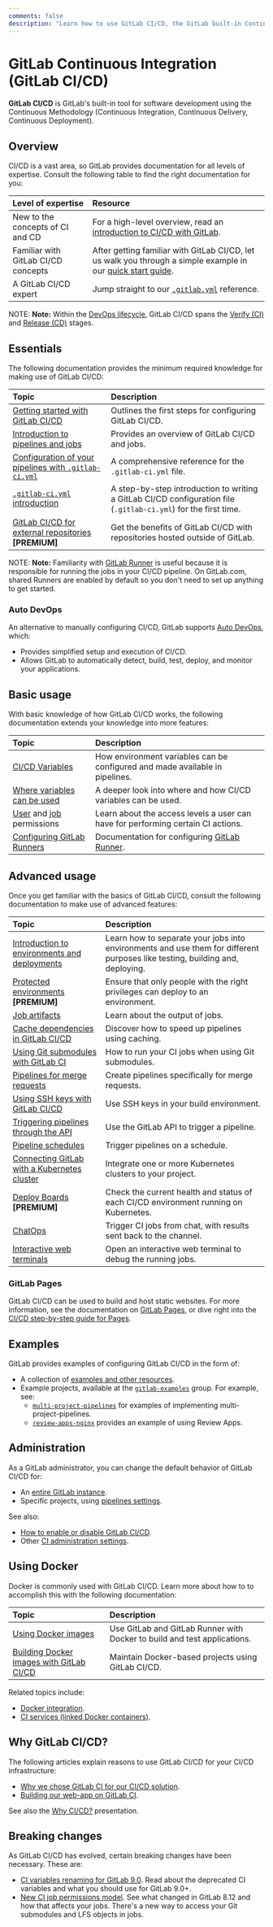 ```yaml
---
comments: false
description: "Learn how to use GitLab CI/CD, the GitLab built-in Continuous Integration, Continuous Deployment, and Continuous Delivery toolset to build, test, and deploy your application."
---
```


# GitLab Continuous Integration (GitLab CI/CD)

**GitLab CI/CD** is GitLab's built-in tool for software development using the Continuous Methodology (Continuous Integration, Continuous Delivery, Continuous Deployment).

## Overview

CI/CD is a vast area, so GitLab provides documentation for all levels of expertise. Consult the following table to find the right documentation for you:

| Level of expertise                  | Resource                                                                                                                              |
|:------------------------------------|:--------------------------------------------------------------------------------------------------------------------------------------|
| New to the concepts of CI and CD    | For a high-level overview, read an [introduction to CI/CD with GitLab](introduction/index.md).                                        |
| Familiar with GitLab CI/CD concepts | After getting familiar with GitLab CI/CD, let us walk you through a simple example in our [quick start guide](quick_start/README.md). |
| A GitLab CI/CD expert               | Jump straight to our [`.gitlab.yml`](yaml/README.md) reference.                                                                       |

NOTE: **Note:**
Within the [DevOps lifecycle](../README.md#the-entire-devops-lifecycle), GitLab CI/CD spans
the [Verify (CI)](../README.md#verify) and [Release (CD)](../README.md#release) stages.

## Essentials

The following documentation provides the minimum required knowledge for making use of GitLab CI/CD:

| Topic                                                                                     | Description                                                                                                     |
|:------------------------------------------------------------------------------------------|:----------------------------------------------------------------------------------------------------------------|
| [Getting started with GitLab CI/CD](quick_start/README.md)                                | Outlines the first steps for configuring GitLab CI/CD.                                                          |
| [Introduction to pipelines and jobs](pipelines.md)                                        | Provides an overview of GitLab CI/CD and jobs.                                                                  |
| [Configuration of your pipelines with `.gitlab-ci.yml`](yaml/README.md)                   | A comprehensive reference for the `.gitlab-ci.yml` file.                                                        |
| [`.gitlab-ci.yml` introduction](../user/project/pages/getting_started_part_four.md)       | A step-by-step introduction to writing a GitLab CI/CD configuration file (`.gitlab-ci.yml`) for the first time. |
| [GitLab CI/CD for external repositories](ci_cd_for_external_repos/index.md) **[PREMIUM]** | Get the benefits of GitLab CI/CD with repositories hosted outside of GitLab.                                    |

NOTE: **Note:**
Familiarity with [GitLab Runner](https://docs.gitlab.com/runner/) is useful because it is
responsible for running the jobs in your CI/CD pipeline. On GitLab.com, shared Runners are enabled
by default so you don't need to set up anything to get started.

### Auto DevOps

An alternative to manually configuring CI/CD, GitLab supports [Auto DevOps](../topics/autodevops/index.md),
which:

- Provides simplified setup and execution of CI/CD.
- Allows GitLab to automatically detect, build, test, deploy, and monitor your applications.

## Basic usage

With basic knowledge of how GitLab CI/CD works, the following documentation extends your knowledge
into more features:

| Topic                                                                                                  | Description                                                                      |
|:-------------------------------------------------------------------------------------------------------|:---------------------------------------------------------------------------------|
| [CI/CD Variables](variables/README.md)                                                                 | How environment variables can be configured and made available in pipelines.     |
| [Where variables can be used](variables/where_variables_can_be_used.md)                                | A deeper look into where and how CI/CD variables can be used.                    |
| [User](../user/permissions.md#gitlab-ci) and [job](../user/permissions.md#job-permissions) permissions | Learn about the access levels a user can have for performing certain CI actions. |
| [Configuring GitLab Runners](runners/README.md)                                                        | Documentation for configuring [GitLab Runner](https://docs.gitlab.com/runner/).  |

## Advanced usage

Once you get familiar with the basics of GitLab CI/CD, consult the following documentation to make
use of advanced features:

| Topic                                                                            | Description                                                                                                                  |
|:---------------------------------------------------------------------------------|:-----------------------------------------------------------------------------------------------------------------------------|
| [Introduction to environments and deployments](environments.md)                  | Learn how to separate your jobs into environments and use them for different purposes like testing, building and, deploying. |
| [Protected environments](environments/protected_environments.md) **[PREMIUM]**   | Ensure that only people with the right privileges can deploy to an environment.                                              |
| [Job artifacts](../user/project/pipelines/job_artifacts.md)                      | Learn about the output of jobs.                                                                                              |
| [Cache dependencies in GitLab CI/CD](caching/index.md)                           | Discover how to speed up pipelines using caching.                                                                            |
| [Using Git submodules with GitLab CI](git_submodules.md)                         | How to run your CI jobs when using Git submodules.                                                                           |
| [Pipelines for merge requests](merge_request_pipelines/index.md)                 | Create pipelines specifically for merge requests.                                                                            |
| [Using SSH keys with GitLab CI/CD](ssh_keys/README.md)                           | Use SSH keys in your build environment.                                                                                      |
| [Triggering pipelines through the API](triggers/README.md)                       | Use the GitLab API to trigger a pipeline.                                                                                    |
| [Pipeline schedules](../user/project/pipelines/schedules.md)                     | Trigger pipelines on a schedule.                                                                                             |
| [Connecting GitLab with a Kubernetes cluster](../user/project/clusters/index.md) | Integrate one or more Kubernetes clusters to your project.                                                                   |
| [Deploy Boards](../user/project/deploy_boards.md) **[PREMIUM]**                  | Check the current health and status of each CI/CD environment running on Kubernetes.                                         |
| [ChatOps](chatops/README.md)                                                     | Trigger CI jobs from chat, with results sent back to the channel.                                                            |
| [Interactive web terminals](interactive_web_terminal/index.md)                   | Open an interactive web terminal to debug the running jobs.                                                                  |

### GitLab Pages

GitLab CI/CD can be used to build and host static websites. For more information, see the
documentation on [GitLab Pages](../user/project/pages/index.md),
or dive right into the [CI/CD step-by-step guide for Pages](../user/project/pages/getting_started_part_four.md).

## Examples

GitLab provides examples of configuring GitLab CI/CD in the form of:

- A collection of [examples and other resources](examples/README.md).
- Example projects, available at the [`gitlab-examples`](https://gitlab.com/gitlab-examples) group. For example, see:
  - [`multi-project-pipelines`](https://gitlab.com/gitlab-examples/multi-project-pipelines) for examples of implementing multi-project-pipelines.
  - [`review-apps-nginx`](https://gitlab.com/gitlab-examples/review-apps-nginx/) provides an example of using Review Apps.

## Administration

As a GitLab administrator, you can change the default behavior of GitLab CI/CD for:

- An [entire GitLab instance](../user/admin_area/settings/continuous_integration.md).
- Specific projects, using [pipelines settings](../user/project/pipelines/settings.md).

See also:

- [How to enable or disable GitLab CI/CD](enable_or_disable_ci.md).
- Other [CI administration settings](../administration/index.md#continuous-integration-settings).

## Using Docker

Docker is commonly used with GitLab CI/CD. Learn more about how to to accomplish this with the following
documentation:

| Topic                                                                    | Description                                                              |
|:-------------------------------------------------------------------------|:-------------------------------------------------------------------------|
| [Using Docker images](docker/using_docker_images.md)                     | Use GitLab and GitLab Runner with Docker to build and test applications. |
| [Building Docker images with GitLab CI/CD](docker/using_docker_build.md) | Maintain Docker-based projects using GitLab CI/CD.                       |

Related topics include:

- [Docker integration](docker/README.md).
- [CI services (linked Docker containers)](services/README.md).

## Why GitLab CI/CD?

The following articles explain reasons to use GitLab CI/CD for your CI/CD infrastructure:

- [Why we chose GitLab CI for our CI/CD solution](https://about.gitlab.com/2016/10/17/gitlab-ci-oohlala/).
- [Building our web-app on GitLab CI](https://about.gitlab.com/2016/07/22/building-our-web-app-on-gitlab-ci/).

See also the [Why CI/CD?](https://docs.google.com/presentation/d/1OGgk2Tcxbpl7DJaIOzCX4Vqg3dlwfELC3u2jEeCBbDk) presentation.

## Breaking changes

As GitLab CI/CD has evolved, certain breaking changes have been necessary. These are:

- [CI variables renaming for GitLab 9.0](variables/README.md#gitlab-90-renaming). Read about the
  deprecated CI variables and what you should use for GitLab 9.0+.
- [New CI job permissions model](../user/project/new_ci_build_permissions_model.md).
  See what changed in GitLab 8.12 and how that affects your jobs.
  There's a new way to access your Git submodules and LFS objects in jobs.
